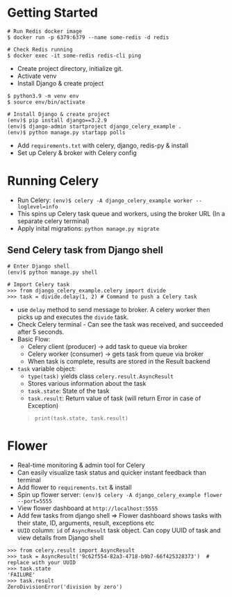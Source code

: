 # Getting Started
```shell
# Run Redis docker image
$ docker run -p 6379:6379 --name some-redis -d redis

# Check Redis running
$ docker exec -it some-redis redis-cli ping
```
- Create project directory, initialize git.
- Activate venv
- Install Django & create project
```shell
$ python3.9 -m venv env
$ source env/bin/activate

# Install Django & create project
(env)$ pip install django==3.2.9
(env)$ django-admin startproject django_celery_example .
(env)$ python manage.py startapp polls
```
- Add `requirements.txt` with celery, django, redis-py & install
- Set up Celery & broker with Celery config

# Running Celery
- Run Celery: `(env)$ celery -A django_celery_example worker --loglevel=info`
- This spins up Celery task queue and workers, using the broker URL (In a separate celery terminal)
- Apply inital migrations: `python manage.py migrate`

## Send Celery task from Django shell
```shell
# Enter Django shell
(env)$ python manage.py shell

# Import Celery task
>>> from django_celery_example.celery import divide
>>> task = divide.delay(1, 2) # Command to push a Celery task
```
- use `delay` method to send message to broker. A celery worker then picks up and executes the `divide` task.
- Check Celery terminal - Can see the task was received, and succeeded after 5 seconds.
- Basic Flow:
  - Celery client (producer) -> add task to queue via broker
  - Celery worker (consumer) -> gets task from queue via broker
  - When task is complete, results are stored in the Result backend
- `task` variable object:
  - `type(task)` yields class `celery.result.AsyncResult`
  - Stores various information about the task
  - `task.state`: State of the task
  - `task.result`: Return value of task (will return Error in case of Exception)
  > `print(task.state, task.result)`

# Flower
- Real-time monitoring & admin tool for Celery
- Can easily visualize task status and quicker instant feedback than terminal
- Add flower to `requirements.txt` & install
- Spin up flower server: `(env)$ celery -A django_celery_example flower --port=5555`
- View flower dashboard at `http://localhost:5555`
- Add few tasks from django shell => Flower dashboard shows tasks with their state, ID, arguments, result, exceptions etc
- `UUID` column: `id` of `AsyncResult` task object. Can copy UUID of task and view details from Django shell
```shell
>>> from celery.result import AsyncResult
>>> task = AsyncResult('9c62f554-82a3-4718-b9b7-66f425328373')  # replace with your UUID
>>> task.state
'FAILURE'
>>> task.result
ZeroDivisionError('division by zero')
```